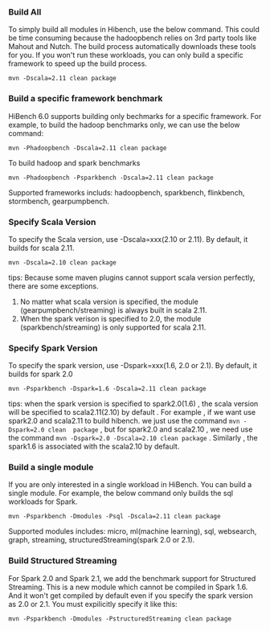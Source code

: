 
### Build All ###
To simply build all modules in Hibench, use the below command. This could be time consuming because the hadoopbench relies on 3rd party tools like Mahout and Nutch. The build process automatically downloads these tools for you. If you won't run these workloads, you can only build a specific framework to speed up the build process.

    mvn -Dscala=2.11 clean package 
 

### Build a specific framework benchmark ###
HiBench 6.0 supports building only bechmarks for a specific framework. For example, to build the hadoop benchmarks only, we can use the below command:

    mvn -Phadoopbench -Dscala=2.11 clean package 

To build hadoop and spark benchmarks

    mvn -Phadoopbench -Psparkbench -Dscala=2.11 clean package 

Supported frameworks includs: hadoopbench, sparkbench, flinkbench, stormbench, gearpumpbench.

### Specify Scala Version ###
To specify the Scala version, use -Dscala=xxx(2.10 or 2.11). By default, it builds for scala 2.11.

    mvn -Dscala=2.10 clean package
tips:
Because some maven plugins cannot support scala version perfectly, there are some exceptions. 

1. No matter what scala version is specified, the module (gearpumpbench/streaming) is always built in scala 2.11. 
2. When the spark verison is specified to 2.0, the module (sparkbench/streaming) is only supported for scala 2.11.

      

### Specify Spark Version ###
To specify the spark version, use -Dspark=xxx(1.6, 2.0 or 2.1). By default, it builds for spark 2.0

    mvn -Psparkbench -Dspark=1.6 -Dscala=2.11 clean package 
tips:
when the spark version is specified to spark2.0(1.6) , the scala version will be specified to scala2.11(2.10) by
default . For example , if we want use spark2.0 and scala2.11 to build hibench. we just use the command `mvn -Dspark=2.0 clean 
package` , but for spark2.0 and scala2.10 , we need use the command `mvn -Dspark=2.0 -Dscala=2.10 clean package` . 
Similarly , the spark1.6 is associated with the scala2.10 by default.

### Build a single module ###
If you are only interested in a single workload in HiBench. You can build a single module. For example, the below command only builds the sql workloads for Spark.

    mvn -Psparkbench -Dmodules -Psql -Dscala=2.11 clean package 

Supported modules includes: micro, ml(machine learning), sql, websearch, graph, streaming, structuredStreaming(spark 2.0 or 2.1).

### Build Structured Streaming ###
For Spark 2.0 and Spark 2.1, we add the benchmark support for Structured Streaming. This is a new module which cannot be compiled in Spark 1.6. And it won't get compiled by default even if you specify the spark version as 2.0 or 2.1. You must expilicitly specify it like this:

    mvn -Psparkbench -Dmodules -PstructuredStreaming clean package 
